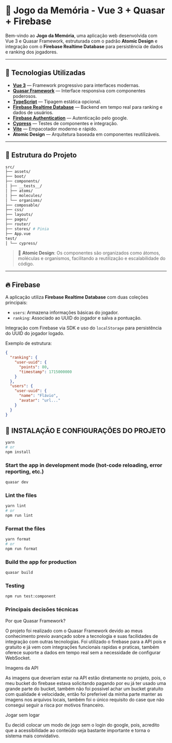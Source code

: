 # 🧠 Jogo da Memória - Vue 3 + Quasar + Firebase

Bem-vindo ao **Jogo da Memória**, uma aplicação web desenvolvida com Vue 3 e Quasar Framework, estruturada com o padrão
**Atomic Design** e integração com o **Firebase Realtime Database** para persistência de dados e ranking dos jogadores.

---

## 🚀 Tecnologias Utilizadas

- **[Vue 3](https://vuejs.org/)** — Framework progressivo para interfaces modernas.
- **[Quasar Framework](https://quasar.dev/)** — Interface responsiva com componentes poderosos.
- **[TypeScript](https://www.typescriptlang.org/)** — Tipagem estática opcional.
- **[Firebase Realtime Database](https://firebase.google.com/products/realtime-database)** — Backend em tempo real para
  ranking e dados de usuários.
- **[Firebase Authentication](https://firebase.google.com/products/realtime-database)** — Autenticação pelo google.
- **[Cypress](https://www.cypress.io/)** — Testes de componentes e integração.
- **[Vite](https://vitejs.dev/)** — Empacotador moderno e rápido.
- **Atomic Design** — Arquitetura baseada em componentes reutilizáveis.

---

## 📁 Estrutura do Projeto

```bash
src/
├── assets/
├── boot/
├── components/
│ ├── __tests__/
│ ├── atoms/
│ ├── molecules/
│ └── organisms/
├── composable/
├── css/
├── layouts/
├── pages/
├── router/
├── stores/ # Pinia
├── App.vue
test/
│ └── cypress/
```

> 🔬 **Atomic Design**: Os componentes são organizados como átomos, moléculas e organismos, facilitando a reutilização e
> escalabilidade do código.

---

## 🔥 Firebase

A aplicação utiliza **Firebase Realtime Database** com duas coleções principais:

- `users`: Armazena informações básicas do jogador.
- `ranking`: Associado ao UUID do jogador e salva a pontuação.

Integração com Firebase via SDK e uso do `localStorage` para persistência do UUID do jogador logado.

Exemplo de estrutura:

```json
{
  "ranking": {
    "user-uuid": {
      "points": 80,
      "timestamp": 1715000000
    }
  },
  "users": {
    "user-uuid": {
      "name": "Flávio",
      "avatar": "url..."
    }
  }
}
```

## 📌 INSTALAÇÃO E CONFIGURAÇÕES DO PROJETO

```bash
yarn
# or
npm install
```

### Start the app in development mode (hot-code reloading, error reporting, etc.)

```bash
quasar dev
```

### Lint the files

```bash
yarn lint
# or
npm run lint
```

### Format the files

```bash
yarn format
# or
npm run format
```

### Build the app for production

```bash
quasar build
```

### Testing

```bash
npm run test:component
```

### Principais decisões técnicas

Por que Quasar Framework?

O projeto foi realizado com o Quasar Framework devido ao meus conhecimento previo avançado sobre a tecnologia e suas facilidades de integração com outras tecnologias.
Foi utilizado o firebase para a API pois e gratuito e já vem com integrações funcionais rapidas e praticas, também oferece suporte a dados em tempo real sem a necessidade de configurar WebSocket.

Imagens da API

As imagens que deveriam estar na API estão diretamente no projeto, pois, o meu bucket do firebase estava solicitando pagando por eu já ter usado uma grande parte do bucket, também não foi possivel achar um bucket gratuito com qualidade é velocidade, 
então foi preferivel da minha parte manter as imagens nos arquivos locais, também foi o único requisito do case que não consegui seguir a risca por motivos financeiro.

Jogar sem logar

Eu decidi colocar um modo de jogo sem o login do google, pois, acredito que a acessibilidade ao conteúdo seja bastante importante e torna o sistema mais convidativo.
